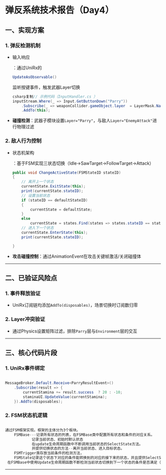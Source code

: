 # **弹反系统技术报告（Day4）**

## **一、实现方案**

### 1. **弹反检测机制**

- 输入响应

  ：通过UniRx的

  ```c#
  UpdateAsObservable()
  ```

  监听按键事件，触发武器Layer切换

  

  ```c#
  csharp复制// 示例代码（InputHandler.cs ）
  inputStream.Where(_ => Input.GetButtonDown("Parry"))
      .Subscribe(_ => weaponCollider.gameObject.layer  = LayerMask.NameToLayer("Parry"))
      .AddTo(this);
  ```

- **碰撞检测**：武器子模块设置`Layer="Parry"`，与敌人`Layer="EnemyAttack"`进行物理过滤

### 2. **敌人行为控制**

- 状态机架构

  ：基于FSM实现三状态切换（Idle→SawTarget→FollowTarget->Attack）

  

  ```c#
  public void ChangeActiveState(FSMStateID stateID)
  {
      // 离开上一个状态
      currentState.ExitState(this);
      print(currentState.stateID);
      // 设置当前状态
      if (stateID == defaultStateID)
      {
          currentState = defaultState;
      }
      else
          currentState = states.Find(states => states.stateID == stateID);
      // 进入下一个状态
      currentState.EnterState(this);
      print(currentState.stateID);
  
  }
  ```

- **攻击碰撞控制**：通过AnimationEvent在攻击关键帧激活/关闭碰撞体

------

## **二、已验证风险点**

### 1. **事件释放验证**

- UniRx订阅链均添加`AddTo(disposables)`，场景切换时订阅数归零

### 2. **Layer冲突验证**

- 通过Physics设置矩阵过滤，排除`Parry`层与`Environment`层的交互

------

## **三、核心代码片段**

### 1. **UniRx事件绑定**

```c#

MessageBroker.Default.Receive<ParryResultEvent>()
    .Subscribe(result => {
        currentStamina += result.success  ? 20 : -10;
        staminaUI.UpdateValue(currentStamina);
    }).AddTo(disposables);
```

### 2. **FSM状态机逻辑**

```c#

通过FSM框架实现。框架的主体分为3个板块。
    FSMBase---记录所有状态的列表，在FSMBase类中配置所有状态和条件的对应关系。
    		记录当前状态、初始时默认状态
    		在update生命周期函数中不断调用当前状态的SelectState方法。
    		并提供切换状态的方法--离开当前状态、进入目标状态。
    FSMTrigger类存放当前条件的检测方法，
    FSMState记录这个状态下对应的条件能转换到的对应的接下来的状态，并且提供SelectState方法用于检测所有条件并切换至符合条件的状态。
 在FSMBase中使用Update生命周期函数不断检测当前状态切换到下一个状态的条件是否满足（遍历所有条件）如果满足就在该状态类中调用切换状态的方法--传入下一个状态的ID。

```

------

